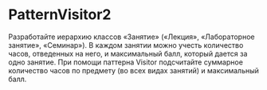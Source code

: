 # PatternVisitor2
Разработайте иерархию классов «Занятие» («Лекция», «Лабораторное занятие», «Семинар»). В каждом занятии можно учесть количество часов, отведенных на него, и максимальный балл, который дается за одно занятие. При помощи паттерна Visitor подсчитайте суммарное количество часов по предмету (во всех видах занятий) и максимальный балл.
